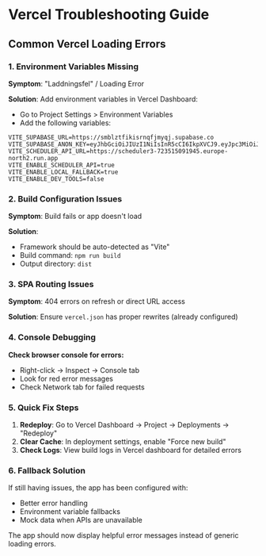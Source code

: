 # Vercel Troubleshooting Guide

## Common Vercel Loading Errors

### 1. Environment Variables Missing
**Symptom**: "Laddningsfel" / Loading Error

**Solution**: Add environment variables in Vercel Dashboard:
- Go to Project Settings > Environment Variables
- Add the following variables:

```
VITE_SUPABASE_URL=https://smblztfikisrnqfjmyqj.supabase.co
VITE_SUPABASE_ANON_KEY=eyJhbGciOiJIUzI1NiIsInR5cCI6IkpXVCJ9.eyJpc3MiOiJzdXBhYmFzZSIsInJlZiI6InNtYmx6dGZpa2lzcm5xZmpteXFqIiwicm9sZSI6ImFub24iLCJpYXQiOjE3Mzk4MjY4MjgsImV4cCI6MjA1NTQwMjgyOH0.yzDHEqCpNAThHKy1hNwXEUpSfgrkSchpmPuES27j8BY
VITE_SCHEDULER_API_URL=https://scheduler3-723515091945.europe-north2.run.app
VITE_ENABLE_SCHEDULER_API=true
VITE_ENABLE_LOCAL_FALLBACK=true
VITE_ENABLE_DEV_TOOLS=false
```

### 2. Build Configuration Issues
**Symptom**: Build fails or app doesn't load

**Solution**: 
- Framework should be auto-detected as "Vite"
- Build command: `npm run build`
- Output directory: `dist`

### 3. SPA Routing Issues
**Symptom**: 404 errors on refresh or direct URL access

**Solution**: Ensure `vercel.json` has proper rewrites (already configured)

### 4. Console Debugging
**Check browser console for errors:**
- Right-click → Inspect → Console tab
- Look for red error messages
- Check Network tab for failed requests

### 5. Quick Fix Steps
1. **Redeploy**: Go to Vercel Dashboard → Project → Deployments → "Redeploy"
2. **Clear Cache**: In deployment settings, enable "Force new build"
3. **Check Logs**: View build logs in Vercel dashboard for detailed errors

### 6. Fallback Solution
If still having issues, the app has been configured with:
- Better error handling
- Environment variable fallbacks
- Mock data when APIs are unavailable

The app should now display helpful error messages instead of generic loading errors.
